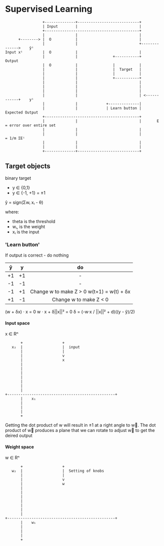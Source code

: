 Supervised Learning
===================

```
                 +--------------+----------------------------+                                
                 | Input        |                            |                                
                 +-------------------------------------------+                                
                 |              |                            |                                
      +--------> |  O           |                            |                                
                 |              |                            +-------------->    ŷⁱ          
Input xⁱ         |  O           |                            |                                
                 |              |                +-----------+               Output            
                 |  O           |                |           |                                
                 |              |                |  Target   |                                
                 |              |                |           |                                
                 |              |                +-----------+                                
                 |              |                            |                                
                 |              |                            |                                
                 |              |                            |                                
                 |              |                            | <------------+    yⁱ           
                 |              |             +--------------|                                
                 |              |             | Learn button |             Expected Output    
                 +-------------------------------------------+                                
                 |              |                            |       E = error over entire set
                 |              |                            |                                
                 |              |                            |         = 1/m ΣEⁱ              
                 |              |                            |                                
                 |              |                            |                                
                 +--------------+----------------------------+                                
```

Target objects
--------------

binary target
- y ∈ {0,1}
- y ∈ {-1, +1} = ±1


ŷ = sign(Σwᵢ xᵢ - θ)

where:
- theta is the threshold
- wᵢ, is the weight
- xᵢ is the input

### 'Learn button'
If output is correct - do nothing

| ŷ   | y   | do                     |
| :-: | :-: | :-:                    |
| +1  | +1  | -                      |
| -1  | -1  | -                      |
| -1  | +1  | Change w to make Z > 0  w(t+1) = w(t) + δx |
| +1  | -1  | Change w to make Z < 0 |

(w + δx) · x = 0
w · x + δ||x||² = 0
δ = (-w·x / ||x||² + d)((y - ŷ)/2)

#### Input space
x ∈ Rⁿ
```
       +                  +                        
   x₂  |                  |  input                 
       |                  |                        
       |                  v                        
       |                  x                        
       |                                           
       |                                           
       |                                           
       |                                           
       |                                           
       |                                           
       |                                           
+-------------------------------------------------+
       |    x₁                                     
       |                                           
       |                                           
       |                                           
       +                                           
```

Getting the dot product of w will result in ±1 at a right angle to w⃗.
The dot product of w⃗ produces a plane that we can rotate to
adjust w⃗ to get the deired output


#### Weight space
w ∈ Rⁿ
```
       +                  +                        
   w₂  |                  |  Setting of knobs                 
       |                  |                        
       |                  v                        
       |                  w                        
       |                                           
       |                                           
       |                                           
       |                                           
       |                                           
       |                                           
       |                                           
+-------------------------------------------------+
       |    w₁                                     
       |                                           
       |                                           
       |                                           
       +                                           
```



